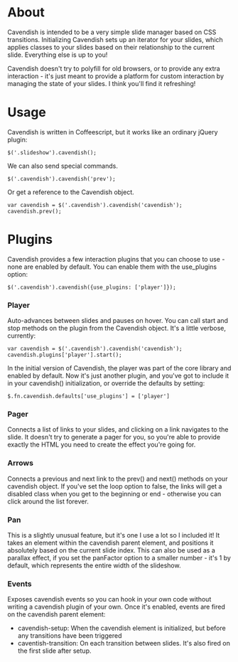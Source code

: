 # About

Cavendish is intended to be a very simple slide manager based on CSS transitions. Initializing Cavendish sets up an iterator for your slides, which applies classes to your slides based on their relationship to the current slide. Everything else is up to you!

Cavendish doesn't try to polyfill for old browsers, or to provide any extra interaction - it's just meant to provide a platform for custom interaction by managing the state of your slides. I think you'll find it refreshing!

# Usage

Cavendish is written in Coffeescript, but it works like an ordinary jQuery plugin:

    $('.slideshow').cavendish();

We can also send special commands.

    $('.cavendish').cavendish('prev');

Or get a reference to the Cavendish object.

    var cavendish = $('.cavendish').cavendish('cavendish');
    cavendish.prev();

# Plugins

Cavendish provides a few interaction plugins that you can choose to use - none are enabled by default. You can enable them with the use_plugins option:

    $('.cavendish').cavendish({use_plugins: ['player']});

### Player

Auto-advances between slides and pauses on hover. You can call start and stop methods on the plugin from the Cavendish object. It's a little verbose, currently:

    var cavendish = $('.cavendish').cavendish('cavendish');
    cavendish.plugins['player'].start();

In the initial version of Cavendish, the player was part of the core library and enabled by default. Now it's just another plugin, and you've got to include it in your cavendish() initialization, or override the defaults by setting:

    $.fn.cavendish.defaults['use_plugins'] = ['player']

### Pager

Connects a list of links to your slides, and clicking on a link navigates to the slide. It doesn't try to generate a pager for you, so you're able to provide exactly the HTML you need to create the effect you're going for.

### Arrows

Connects a previous and next link to the prev() and next() methods on your cavendish object. If you've set the loop option to false, the links will get a disabled class when you get to the beginning or end - otherwise you can click around the list forever.

### Pan

This is a slightly unusual feature, but it's one I use a lot so I included it! It takes an element within the cavendish parent element, and positions it absolutely based on the current slide index. This can also be used as a parallax effect, if you set the panFactor option to a smaller number - it's 1 by default, which represents the entire width of the slideshow.

### Events

Exposes cavendish events so you can hook in your own code without writing a cavendish plugin of your own. Once it's enabled, events are fired on the cavendish parent element:

* cavendish-setup: When the cavendish element is initialized, but before any transitions have been triggered
* caventish-transition: On each transition between slides. It's also fired on the first slide after setup.